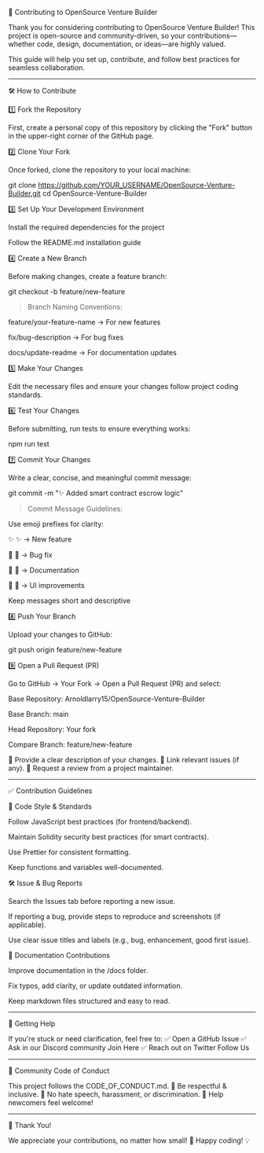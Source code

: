 🚀 Contributing to OpenSource Venture Builder

Thank you for considering contributing to OpenSource Venture Builder! This project is open-source and community-driven, so your contributions—whether code, design, documentation, or ideas—are highly valued.

This guide will help you set up, contribute, and follow best practices for seamless collaboration.


---

🛠 How to Contribute

1️⃣ Fork the Repository

First, create a personal copy of this repository by clicking the "Fork" button in the upper-right corner of the GitHub page.

2️⃣ Clone Your Fork

Once forked, clone the repository to your local machine:

git clone https://github.com/YOUR_USERNAME/OpenSource-Venture-Builder.git
cd OpenSource-Venture-Builder

3️⃣ Set Up Your Development Environment

Install the required dependencies for the project

Follow the README.md installation guide


4️⃣ Create a New Branch

Before making changes, create a feature branch:

git checkout -b feature/new-feature

> Branch Naming Conventions:

feature/your-feature-name → For new features

fix/bug-description → For bug fixes

docs/update-readme → For documentation updates




5️⃣ Make Your Changes

Edit the necessary files and ensure your changes follow project coding standards.

6️⃣ Test Your Changes

Before submitting, run tests to ensure everything works:

npm run test

7️⃣ Commit Your Changes

Write a clear, concise, and meaningful commit message:

git commit -m "✨ Added smart contract escrow logic"

> Commit Message Guidelines:

Use emoji prefixes for clarity:

✨ :sparkles: → New feature

🐛 :bug: → Bug fix

📝 :memo: → Documentation

🎨 :art: → UI improvements


Keep messages short and descriptive




8️⃣ Push Your Branch

Upload your changes to GitHub:

git push origin feature/new-feature

9️⃣ Open a Pull Request (PR)

Go to GitHub → Your Fork → Open a Pull Request (PR) and select:

Base Repository: Arnoldlarry15/OpenSource-Venture-Builder

Base Branch: main

Head Repository: Your fork

Compare Branch: feature/new-feature


🔹 Provide a clear description of your changes.
🔹 Link relevant issues (if any).
🔹 Request a review from a project maintainer.


---

✅ Contribution Guidelines

📌 Code Style & Standards

Follow JavaScript best practices (for frontend/backend).

Maintain Solidity security best practices (for smart contracts).

Use Prettier for consistent formatting.

Keep functions and variables well-documented.


🛠 Issue & Bug Reports

Search the Issues tab before reporting a new issue.

If reporting a bug, provide steps to reproduce and screenshots (if applicable).

Use clear issue titles and labels (e.g., bug, enhancement, good first issue).


📖 Documentation Contributions

Improve documentation in the /docs folder.

Fix typos, add clarity, or update outdated information.

Keep markdown files structured and easy to read.



---

🚀 Getting Help

If you're stuck or need clarification, feel free to:
✅ Open a GitHub Issue
✅ Ask in our Discord community Join Here
✅ Reach out on Twitter Follow Us


---

🌟 Community Code of Conduct

This project follows the CODE_OF_CONDUCT.md.
🔹 Be respectful & inclusive.
🔹 No hate speech, harassment, or discrimination.
🔹 Help newcomers feel welcome!


---

💖 Thank You!

We appreciate your contributions, no matter how small! 🚀
Happy coding! 💡
